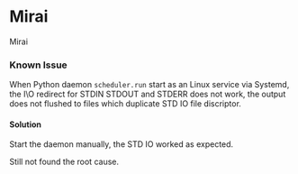 # Mirai
Mirai


### Known Issue
When Python daemon `scheduler.run` start as an Linux service via Systemd, the I\O redirect for STDIN STDOUT and STDERR does not work, the output does not flushed to files which duplicate STD IO file discriptor.

#### Solution
Start the daemon manually, the STD IO worked as expected.

Still not found the root cause.
